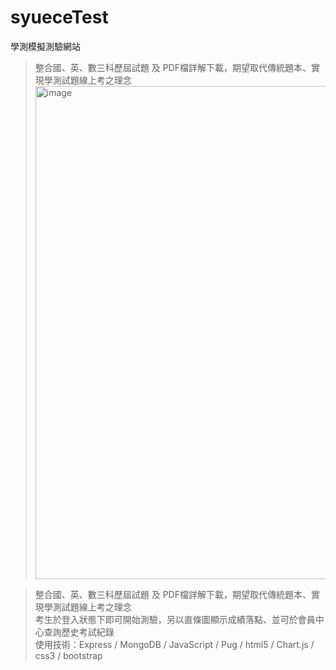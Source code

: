 # syueceTest
學測模擬測驗網站
> 整合國、英、數三科歷屆試題 及 PDF檔詳解下載，期望取代傳統題本、實現學測試題線上考之理念<img width="789" alt="image" src="https://user-images.githubusercontent.com/79960363/160229150-0693a6a2-bb74-4981-9b64-c1422e07a811.png">

> 整合國、英、數三科歷屆試題 及 PDF檔詳解下載，期望取代傳統題本、實現學測試題線上考之理念<br>
> 考生於登入狀態下即可開始測驗，另以直條圖顯示成績落點、並可於會員中心查詢歷史考試紀錄<br>
> 使用技術：Express / MongoDB / JavaScript / Pug / html5 / Chart.js / css3 / bootstrap
